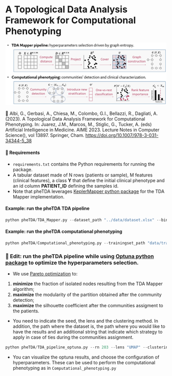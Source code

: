 # A Topological Data Analysis Framework for Computational Phenotyping 

![img1](figures/framework.png?raw=true)

:blue_book:
Albi, G., Gerbasi, A., Chiesa, M., Colombo, G.I., Bellazzi, R., Dagliati, A. (2023). A Topological Data Analysis Framework for Computational Phenotyping. In: Juarez, J.M., Marcos, M., Stiglic, G., Tucker, A. (eds) Artificial Intelligence in Medicine. AIME 2023. Lecture Notes in Computer Science(), vol 13897. Springer, Cham. https://doi.org/10.1007/978-3-031-34344-5_38 

#### :wrench: Requirements
- ```requirements.txt``` contains the Python requirements for running the package.
- A tabular dataset made of N rows (patients or sample), M features (clinical features), a class **Y** that define the initial clinical phenotype and an id column **PATIENT_ID** defining the samples id.
- Note that pheTDA leverages [KeplerMapper python package](https://kepler-mapper.scikit-tda.org/en/latest/) for the TDA Mapper implementation.

#### Example: run the pheTDA TDA pipeline
```python
python pheTDA/TDA_Mapper.py --dataset_path "../data/dataset.xlsx" --binary_class "Y" --patient_id "PATIENT_ID" --seed 203 --test_set_split_proportion 0.3 --continue_features ["Age","BMI"] --list_lens_functions ["PCA","tSNE","UMAP"] --n_dimension_projection 2 --perplexities list( np.arange(15,55,10)) --learning_rates list( np.arange(300,1000,300)) --n_iters list(np.array([1500])) --min_dists list(np.array([0.25,0.5,0.75,0.9])) --n_neighbors list( np.array([5,10,25,50,120,150,200])) --resolution  list( np.array([14, 16, 18, 20, 22])) --gain list( np.array([0.2, 0.3, 0.5, 0.6]))
``` 

#### Example: run the pheTDA computational phenotyping
```python
python pheTDA/Computational_phenotyping.py --trainingset_path "data/trainingset.npy" --testset_path "data/testgset.npy" --binary_class "Y" '--id_paz' "PATIENT_ID" --distance_matrix_path "data/trainingset_distance_matrix.npy" --n_dimension_projection 2 --seed 203  --projection_lens umap.UMAP(n_components =2 , random_state= 203, n_neighbors= 50, min_dist=0.9) --resolution 18 --gain 0.5 --colormap "coolwarm" --community_detection_algorithm "Greedy modularity" --list_of_classifiers ["logistic regression","random forest","XGBoost"] --cv_split  5
``` 

### :dart: Edit: run the pheTDA pipeline while using [Optuna python package](https://optuna.readthedocs.io/en/stable/) to optimize the hyperparameters selection. 

- We use [Pareto optimization](https://en.wikipedia.org/wiki/Multi-objective_optimization) to:
1) **minimize** the fraction of isolated nodes resulting from the TDA Mapper algorithm;
2) **maximize** the modularity of the partition obtained after the community detection;
3) **maximize** the silhouette coefficient after the communities assigment to the patients.

- You need to indicate the seed, the lens and the clustering method. In addition, the path where the dataset is, the path where you would like to have the results and an additional string that indicate which strategy to apply in case of ties during the communities assignment.

```python
python pheTDA/TDA_pipeline_optuna.py --rn 203 --lens "UMAP" --clustering_method "DBSCAN" --dataset_path data/ --results_path results/optuna/ --ties_strategy "node size"
``` 

- You can visualize the optuna results, and choose the configuration of hyperparameters. These can be used to perform the computational phenotyping as in ```Computational_phenotyping.py```
